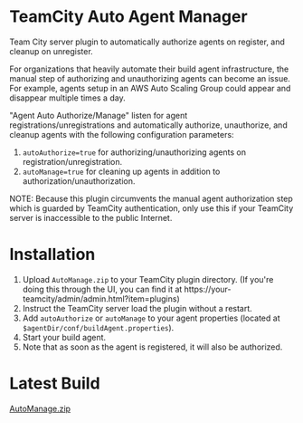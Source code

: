 # TeamCity Auto Agent Manager
Team City server plugin to automatically authorize agents on register, and cleanup on unregister.

For organizations that heavily automate their build agent infrastructure, the manual step of authorizing and unauthorizing agents can become an issue. For example, agents setup in an AWS Auto Scaling Group could appear and disappear multiple times a day.

"Agent Auto Authorize/Manage" listen for agent registrations/unregistrations and automatically authorize, unauthorize, and cleanup agents with the following configuration parameters:
  1. `autoAuthorize=true` for authorizing/unauthorizing agents on registration/unregistration.
  1. `autoManage=true` for cleaning up agents in addition to authorization/unauthorization.

NOTE: Because this plugin circumvents the manual agent authorization step which is guarded by TeamCity authentication, only use this if your TeamCity server is inaccessible to the public Internet. 

# Installation

1. Upload `AutoManage.zip` to your TeamCity plugin directory. (If you're doing this through the UI, you can find it at https://your-teamcity/admin/admin.html?item=plugins)
2. Instruct the TeamCity server load the plugin without a restart.
3. Add `autoAuthorize` or `autoManage` to your agent properties (located at `$agentDir/conf/buildAgent.properties`).
4. Start your build agent.
5. Note that as soon as the agent is registered, it will also be authorized.

# Latest Build

[AutoManage.zip](https://github.com/FLGMwt/team-city-agent-auto-auth/raw/master/dist/AutoManage.zip)
